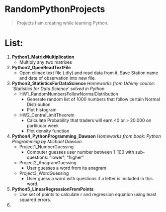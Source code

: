 # RandomPythonProjects
> Projects I am creating while learning Python.

# List:
1. **Python1_MatrixMultiplication**
    - Multiply any two matrixes
2. **Python2_OpenReadTextFile**
    - Open climax text file (.dly) and read data from it. Save Station name and date of observation into new file.
3. **Python3_StatisticsForDataScience**
    *Homeworks from Udemy course: 'Statistics for Data Science' solved in Python*
    - HW1_RandomNumbersFollowNormalDistribution
        - Generate random list of 1000 numbers that follow certain Normal Distribution
        - Plot histogram
    - HW2_CentralLimitTheorem
        - Calculate Probability that traders will earn <0 or > 20.000 on partilucar week
        - Plot density function
4. **Python4_PythonProgramming_Dawson**
    *Homeworks from book: Python Programming by Michael Dawson*
    - Project1_NumberGuessing
        - Computer guesses user number between 1-100 with sub-questions: "lower", "higher"
    - Project2_AnagramGuessing
        - User guesses a word from its anagram
    - Project3_WordGuessing
        - User guess a word with questions if a letter is included in this word.
5. **Python5_LinearRegressionFromPoints**
    - Use set of points to calculate r and regression equation using least squared errors.
6.